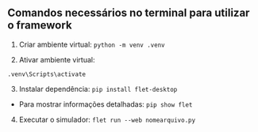 ## Comandos necessários no terminal para utilizar o framework

1. Criar ambiente virtual:
```python -m venv .venv```

2. Ativar ambiente virtual:

```.venv\Scripts\activate```

3. Instalar dependência:
 ```pip install flet-desktop```

* Para mostrar informações detalhadas:
```pip show flet```

4. Executar o simulador:
```flet run --web nomearquivo.py```

